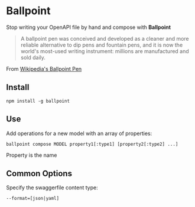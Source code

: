 # Ballpoint

Stop writing your OpenAPI file by hand and compose with __Ballpoint__

> A ballpoint pen was conceived and developed as a cleaner and more reliable alternative to dip pens and fountain pens, and it is now the world's most-used writing instrument: millions are manufactured and sold daily.

From [Wikipedia's Ballpoint Pen](https://en.wikipedia.org/wiki/Ballpoint_pen)

## Install

```
npm install -g ballpoint
```

## Use

Add operations for a new model with an array of properties:

```
ballpoint compose MODEL property1[:type1] [property2[:type2] ...]
```

Property is the name


## Common Options

Specify the swaggerfile content type:

```
--format=[json|yaml]
```


